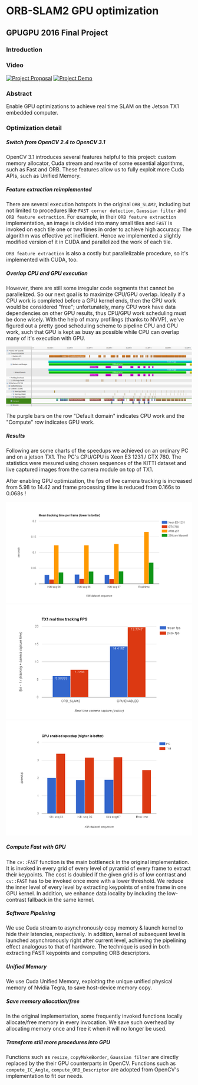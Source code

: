 # ORB-SLAM2 GPU optimization
## GPUGPU 2016 Final Project


### Introduction

### Video

[![Project Proposal](https://thumbnail.jpg)](https://www.youtube.com/watch?v=ID_HERE)
[![Project Demo](https://thumbnail.jpg)](https://www.youtube.com/watch?v=ID_HERE)

### Abstract
Enable GPU optimizations to achieve real time SLAM on the Jetson TX1 embedded computer.

### Optimization detail

##### Switch from OpenCV 2.4 to OpenCV 3.1
OpenCV 3.1 introduces several features helpful to this project: custom memory allocator, 
Cuda stream and rewrite of some essential algorithms, such as Fast and ORB.
These features allow us to fully exploit more Cuda APIs, such as Unified Memory.

##### Feature extraction reimplemented
There are several execution hotspots in the original `ORB_SLAM2`, including but not limited to
procedures like `FAST corner detection`, `Gaussian filter` and `ORB feature extraction`.
For example, in their `ORB feature extraction` implementation, an image is divided into many small tiles
and `FAST` is invoked on each tile one or two times in order to achieve high accuracy.
The algorithm was effective yet inefficient.
Hence we implemented a slightly modified version of it in CUDA and parallelized the work
of each tile.

`ORB feature extraction` is also a costly but parallelizable procedure, so it's implemented with CUDA, too.

##### Overlap CPU and GPU execution
However, there are still some irregular code segments that cannot be parallelized. So our next goal is to 
maximize CPU/GPU overlap. Ideally if a CPU work is completed before a GPU kernel ends, then
the CPU work would be considered "free"; unfortunately, many CPU work have data dependencies on other GPU results,
thus CPU/GPU work scheduling must be done wisely.
With the help of many profilings (thanks to NVVP), we've figured out a pretty good scheduling scheme
to pipeline CPU and GPU work, such that GPU is kept as busy as possible while CPU can overlap many
of it's execution with GPU.

![Execution timeline](img/timeline.png)

The purple bars on the row "Default domain" indicates CPU work and the "Compute" row indicates GPU work.

##### Results
Following are some charts of the speedups we achieved on an ordinary PC and on a jetson TX1.
The PC's CPU/GPU is Xeon E3 1231 / GTX 760.
The statistics were mesured using chosen sequences of the KITTI dataset and live captured images from the 
camera module on top of TX1.

After enabling GPU optimization, the fps of live camera tracking is increased from 5.98 to 14.42 and frame 
processing time is reduced from 0.166s to 0.068s !

![Mean tracking time per frame (lower is better)](img/mean_track_time.png)
![Mean and peak fps (fps = 1 / (tracking + camera capture time))](img/FPS.png)
![Speedups](img/speedups.png)




##### Compute Fast with GPU
The `cv::FAST` function is the main bottleneck in the original implementation.  It is invoked in
every grid of every level of pyramid of every frame to extract their keypoints.  The cost is doubled
if the given grid is of low contrast and `cv::FAST` has to be invoked once more with a lower threshold.
We reduce the inner level of every level by extracting keypoints of entire frame in one GPU kernel.  In
addition, we enhance data locality by including the low-contrast fallback in the same kernel.

##### Software Pipelining
We use Cuda stream to asynchronously copy memory & launch kernel to hide their latencies, respectively.
In addition, kernel of subsequent level is launched asynchronously right after current level, achieving
the pipelining effect analogous to that of hardware.  The technique is used in both extracting
FAST keypoints and computing ORB descriptors.

##### Unified Memory
We use Cuda Unified Memory, exploiting the unique unified physical memory of Nvidia Tegra, to save host-device
memory copy.

##### Save memory allocation/free
In the original implementation, some frequently invoked functions locally allocate/free memory in every invocation.
We save such overhead by allocating memory once and free it when it will no longer be used.

##### Transform still more procedures into GPU
Functions such as `resize`, `copyMakeBorder`, `Gaussian filter` are directly replaced by the their GPU counterparts
in OpenCV.  Functions such as `compute_IC_Angle`, `compute_ORB_Descriptor` are adopted from OpenCV's
implementation to fit our needs.
